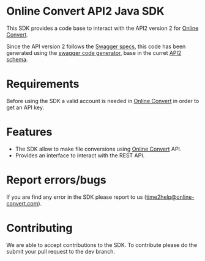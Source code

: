 # Online Convert API2 Java SDK

This SDK provides a code base to interact with the API2  version 2 for [Online Convert](http://www.online-convert.com/).

Since the API version 2 follows the [Swagger specs](http://swagger.io/), this code has been generated using the [swagger code generator](https://github.com/swagger-api/swagger-codegen), base in the curret [API2 schema](https://api2.online-convert.com/schema).

# Requirements
Before using the SDK a valid account is needed in [Online Convert](http://www.online-convert.com/) in order to get an API key.

# Features
  - The SDK allow to make file conversions using [Online Convert](http://www.online-convert.com/) API.
  - Provides an interface to interact with the REST API.

# Report errors/bugs
If you are find any error in the SDK please report to us ([time2help@online-convert.com](mailto:time2help@online-convert.com)). 

# Contributing
We are able to accept contributions to the SDK. To contribute please do the submit your pull request to the dev branch. 

